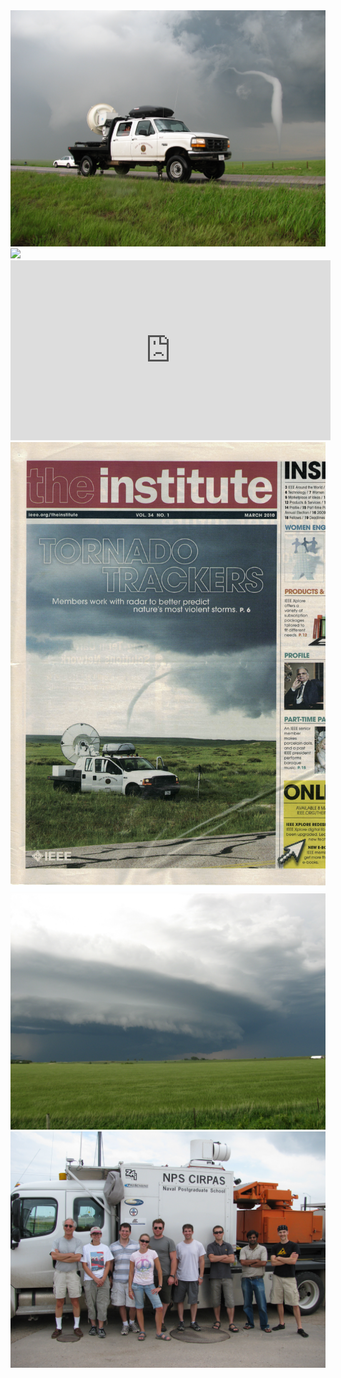 <img src="images/V2_2009_1.JPG?raw=true"/>
<img src="images/wband.gif?raw=true"/>
<iframe src="https://player.vimeo.com/video/413606196" width="512" height="288" frameborder="0" allow="autoplay; fullscreen" allowfullscreen></iframe>
<img src="images/IEEECoverPage.png?raw=true"/>
<img src="images/V2_2010_5.JPG?raw=true"/>
<img src="images/V2_2010_6.JPG?raw=true"/>
